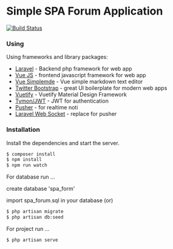 # Simple SPA Forum Application

[![Build Status](https://travis-ci.org/joemccann/dillinger.svg?branch=master)](https://laravel.com/)

### Using

Using frameworks and library packages:

* [Laravel](https://laravel.com/) - Backend php framework for web app
* [Vue JS](https://vuejs.org/) - frontend javascript framework for web app
* [Vue Simplemde](https://github.com/F-loat/vue-simplemde) - Vue simple markdown text editor
* [Twitter Bootstrap](https://getbootstrap.com) - great UI boilerplate for modern web apps
* [Vuetify](https://vuetifyjs.com/en/getting-started/installation/) - Vuetify Material Design Framework
* [Tymon/JWT](https://github.com/tymondesigns/jwt-auth) - JWT for authentication
* [Pusher](https://pusher.com/) - for realtime noti
* [Laravel Web Socket](https://beyondco.de/docs/laravel-websockets/getting-started/introduction) - replace for pusher

### Installation

Install the dependencies and start the server.

```sh
$ composer install
$ npm install
$ npm run watch
```

For database run ...

create database 'spa_form'

import spa_forum.sql in your database (or)
```sh
$ php artisan migrate
$ php artisan db:seed
```

For project run ...

```sh
$ php artisan serve
```
